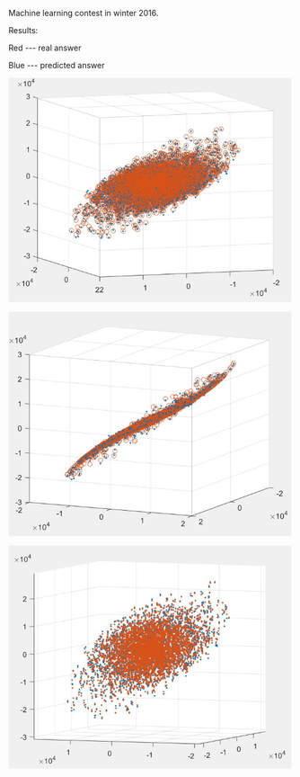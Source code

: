 Machine learning contest in winter 2016.

Results: 

Red --- real answer

Blue --- predicted answer

![result 1](https://github.com/josdas/Project/blob/master/huawei-ML-contest/function-x-1.jpg)

![result 2](https://github.com/josdas/Project/blob/master/huawei-ML-contest/function-x-2.jpg)

![result 3](https://github.com/josdas/Project/blob/master/huawei-ML-contest/function-x-3.jpg)

